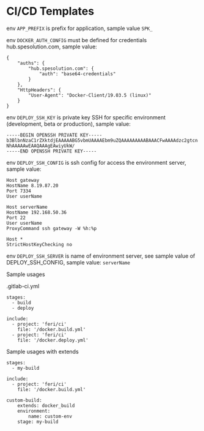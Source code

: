 # CI/CD Templates

env `APP_PREFIX` is prefix for application, sample value `SPK_`

env `DOCKER_AUTH_CONFIG` must be defined for credentials hub.spesolution.com, sample value:
```
{
	"auths": {
		"hub.spesolution.com": {
			"auth": "base64-credentials"
		}
	},
	"HttpHeaders": {
		"User-Agent": "Docker-Client/19.03.5 (linux)"
	}
}
```
env `DEPLOY_SSH_KEY` is private key SSH for specific environment (development, beta or production), sample value:
```
-----BEGIN OPENSSH PRIVATE KEY-----
b3BlbnNzaC1rZXktdjEAAAAABG5vbmUAAAAEbm9uZQAAAAAAAAABAAACFwAAAAdzc2gtcn
NhAAAAAwEAAQAAAgEAwiyUkW/
-----END OPENSSH PRIVATE KEY-----
```

env `DEPLOY_SSH_CONFIG` is ssh config for access the environment server, sample value:
```
Host gateway
HostName 8.19.87.20
Port 7334
User userName

Host serverName
HostName 192.168.50.36
Port 22
User userName
ProxyCommand ssh gateway -W %h:%p

Host *
StrictHostKeyChecking no
```

env `DEPLOY_SSH_SERVER` is name of environment server, see sample value of DEPLOY_SSH_CONFIG, sample value:
`serverName`

Sample usages

.gitlab-ci.yml
```
stages:
  - build
  - deploy

include:
  - project: 'feri/ci'
    file: '/docker.build.yml'
  - project: 'feri/ci'
    file: '/docker.deploy.yml'
```

Sample usages with extends
```
stages:
  - my-build

include:
  - project: 'feri/ci'
    file: '/docker.build.yml'

custom-build:
    extends: docker_build
    environment:
        name: custom-env
    stage: my-build
```